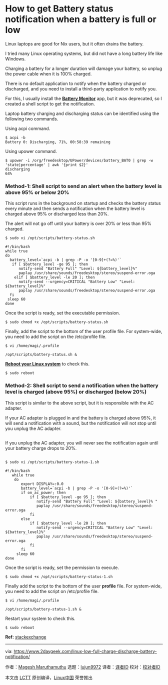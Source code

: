 [#]: collector: (lujun9972)
[#]: translator: ( )
[#]: reviewer: ( )
[#]: publisher: ( )
[#]: url: ( )
[#]: subject: (How to get Battery status notification when a battery is full or low)
[#]: via: (https://www.2daygeek.com/linux-low-full-charge-discharge-battery-notification/)
[#]: author: (Magesh Maruthamuthu https://www.2daygeek.com/author/magesh/)

How to get Battery status notification when a battery is full or low
======

Linux laptops are good for Nix users, but it often drains the battery.

I tried many Linux operating systems, but did not have a long battery life like Windows.

Charging a battery for a longer duration will damage your battery, so unplug the power cable when it is 100% charged.

There is no default application to notify when the battery charged or discharged, and you need to install a third-party application to notify you.

For this, I usually install the **[Battery Monitor][1]** app, but it was deprecated, so I created a shell script to get the notification.

Laptop battery charging and discharging status can be identified using the following two commands.

Using acpi command.

```
$ acpi -b
Battery 0: Discharging, 71%, 00:58:39 remaining
```

Using upower command.

```
$ upower -i /org/freedesktop/UPower/devices/battery_BAT0 | grep -w 'state|percentage' | awk '{print $2}'
discharging
64%
```

### Method-1: Shell script to send an alert when the battery level is above 95% or below 20%

This script runs in the background on startup and checks the battery status every minute and then sends a notification when the battery level is charged above 95% or discharged less than 20%.

The alert will not go off until your battery is over 20% or less than 95% charged.

```
$ sudo vi /opt/scripts/battery-status.sh

#!/bin/bash
while true
do
  battery_level=`acpi -b | grep -P -o '[0-9]+(?=%)'`
   if [ $battery_level -ge 95 ]; then
      notify-send "Battery Full" "Level: ${battery_level}%"
      paplay /usr/share/sounds/freedesktop/stereo/suspend-error.oga
    elif [ $battery_level -le 20 ]; then
      notify-send --urgency=CRITICAL "Battery Low" "Level: ${battery_level}%"
      paplay /usr/share/sounds/freedesktop/stereo/suspend-error.oga
  fi
 sleep 60
done
```

Once the script is ready, set the executable permission.

```
$ sudo chmod +x /opt/scripts/battery-status.sh
```

Finally, add the script to the bottom of the user profile file. For system-wide, you need to add the script on the /etc/profile file.

```
$ vi /home/magi/.profile

/opt/scripts/battery-status.sh &
```

**[Reboot your Linux system][2]** to check this.

```
$ sudo reboot
```

### Method-2: Shell script to send a notification when the battery level is charged (above 95%) or discharged (below 20%)

This script is similar to the above script, but it is responsible with the AC adapter.

If your AC adapter is plugged in and the battery is charged above 95%, it will send a notification with a sound, but the notification will not stop until you unplug the AC adapter.

![][3]

If you unplug the AC adapter, you will never see the notification again until your battery charge drops to 20%.

![][3]

```
$ sudo vi /opt/scripts/battery-status-1.sh

#!/bin/bash
   while true
    do
       export DISPLAY=:0.0
       battery_level=`acpi -b | grep -P -o '[0-9]+(?=%)'`
       if on_ac_power; then
           if [ $battery_level -ge 95 ]; then
              notify-send "Battery Full" "Level: ${battery_level}% "
              paplay /usr/share/sounds/freedesktop/stereo/suspend-error.oga
           fi
       else
           if [ $battery_level -le 20 ]; then
              notify-send --urgency=CRITICAL "Battery Low" "Level: ${battery_level}%"
              paplay /usr/share/sounds/freedesktop/stereo/suspend-error.oga
           fi
       fi
     sleep 60
done
```

Once the script is ready, set the permission to execute.

```
$ sudo chmod +x /opt/scripts/battery-status-1.sh
```

Finally add the script to the bottom of the user **profile** file. For system-wide, you need to add the script on /etc/profile file.

```
$ vi /home/magi/.profile

/opt/scripts/battery-status-1.sh &
```

Restart your system to check this.

```
$ sudo reboot
```

**Ref:** [stackexchange][4]

--------------------------------------------------------------------------------

via: https://www.2daygeek.com/linux-low-full-charge-discharge-battery-notification/

作者：[Magesh Maruthamuthu][a]
选题：[lujun9972][b]
译者：[译者ID](https://github.com/译者ID)
校对：[校对者ID](https://github.com/校对者ID)

本文由 [LCTT](https://github.com/LCTT/TranslateProject) 原创编译，[Linux中国](https://linux.cn/) 荣誉推出

[a]: https://www.2daygeek.com/author/magesh/
[b]: https://github.com/lujun9972
[1]: https://www.2daygeek.com/category/battery-monitor/
[2]: https://www.2daygeek.com/6-commands-to-shutdown-halt-poweroff-reboot-the-linux-system/
[3]: data:image/gif;base64,R0lGODlhAQABAIAAAAAAAP///yH5BAEAAAAALAAAAAABAAEAAAIBRAA7
[4]: https://unix.stackexchange.com/questions/60778/how-can-i-get-an-alert-when-my-battery-is-about-to-die-in-linux-mint
